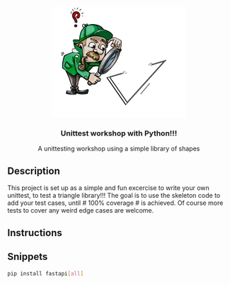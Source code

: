 <br />
<div align="center">
  <a>
    <img src="images/triangle.jpg" alt="Logo" width="300" height="250">
  </a>

  <h3 align="center">Unittest workshop with Python!!!</h3>

  <p align="center">
    A unittesting workshop using a simple library of shapes
    <br />
  </p>
</div>

## Description

This project is set up as a simple and fun excercise to write your own unittest, to test a triangle library!!! The goal is to use the skeleton code to add your test cases, until # 100% coverage # is achieved. Of course more tests to cover any weird edge cases are welcome.

## Instructions

## Snippets

  ```sh
  pip install fastapi[all]
  ```
